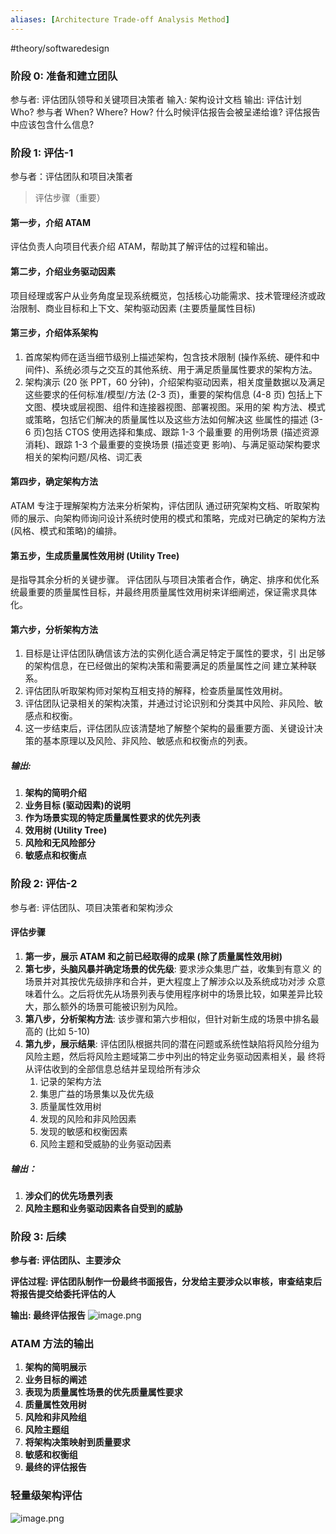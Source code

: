```yaml
---
aliases: [Architecture Trade-off Analysis Method]
---
```

#theory/softwaredesign 

### 阶段 0: 准备和建立团队
参与者: 评估团队领导和关键项目决策者
输入: 架构设计文档
输出: 评估计划
	Who? 参与者 
	When? Where? How? 
	什么时候评估报告会被呈递给谁?
	评估报告中应该包含什么信息?

### 阶段 1: 评估-1
参与者：评估团队和项目决策者

>评估步骤（重要）
#### 第一步，介绍 ATAM
评估负责人向项目代表介绍 ATAM，帮助其了解评估的过程和输出。

#### 第二步，介绍业务驱动因素
项目经理或客户从业务角度呈现系统概览，包括核心功能需求、技术管理经济或政治限制、商业目标和上下文、架构驱动因素 (主要质量属性目标)

#### 第三步，介绍体系架构
1. 首席架构师在适当细节级别上描述架构，包含技术限制 (操作系统、硬件和中间件)、系统必须与之交互的其他系统、用于满足质量属性要求的架构方法。
2. 架构演示 (20 张 PPT，60 分钟)，介绍架构驱动因素，相关度量数据以及满足这些要求的任何标准/模型/方法 (2-3 页)，重要的架构信息 (4-8 页) 包括上下文图、模块或层视图、组件和连接器视图、部署视图。采用的架 构方法、模式或策略，包括它们解决的质量属性以及这些方法如何解决这 些属性的描述 (3-6 页)包括 CTOS 使用选择和集成、跟踪 1-3 个最重要 的用例场景 (描述资源消耗)、跟踪 1-3 个最重要的变换场景 (描述变更 影响)、与满足驱动架构要求相关的架构问题/风格、词汇表

#### 第四步，确定架构方法
ATAM 专注于理解架构方法来分析架构，评估团队 通过研究架构文档、听取架构师的展示、向架构师询问设计系统时使用的模式和策略，完成对已确定的架构方法 (风格、模式和策略)的编排。

#### 第五步，生成质量属性效用树 (Utility Tree)
是指导其余分析的关键步骤。 评估团队与项目决策者合作，确定、排序和优化系统最重要的质量属性目标，并最终用质量属性效用树来详细阐述，保证需求具体化。

#### 第六步，分析架构方法
1. 目标是让评估团队确信该方法的实例化适合满足特定于属性的要求，引 出足够的架构信息，在已经做出的架构决策和需要满足的质量属性之间 建立某种联系。
2. 评估团队听取架构师对架构互相支持的解释，检查质量属性效用树。
3. 评估团队记录相关的架构决策，并通过讨论识别和分类其中风险、非风险、敏感点和权衡。
4. 这一步结束后，评估团队应该清楚地了解整个架构的最重要方面、关键设计决策的基本原理以及风险、非风险、敏感点和权衡点的列表。

##### 输出:
1. **架构的简明介绍**
2. **业务目标 (驱动因素)的说明**
3. **作为场景实现的特定质量属性要求的优先列表**
4. **效用树 (Utility Tree)**
5. **风险和无风险部分**
6. **敏感点和权衡点**

### 阶段 2: 评估-2
参与者: 评估团队、项目决策者和架构涉众 

#### 评估步骤
1. **第一步，展示 ATAM 和之前已经取得的成果 (除了质量属性效用树)**
2. **第七步，头脑风暴并确定场景的优先级**: 要求涉众集思广益，收集到有意义 的场景并对其按优先级排序和合并，更大程度上了解涉众以及系统成功对涉 众意味着什么。之后将优先从场景列表与使用程序树中的场景比较，如果差异比较大，那么额外的场景可能被识别为风险。
3. **第八步，分析架构方法**: 该步骤和第六步相似，但针对新生成的场景中排名最高的 (比如 5-10)
4. **第九步，展示结果**: 评估团队根据共同的潜在问题或系统性缺陷将风险分组为风险主题，然后将风险主题域第二步中列出的特定业务驱动因素相关，最 终将从评估收到的全部信息总结并呈现给所有涉众
	1. 记录的架构方法
	2. 集思广益的场景集以及优先级
	3. 质量属性效用树  
	4. 发现的风险和非风险因素  
	5. 发现的敏感和权衡因素  
	6. 风险主题和受威胁的业务驱动因素
##### 输出：
1. **涉众们的优先场景列表**  
2. **风险主题和业务驱动因素各自受到的威胁**

### 阶段 3: 后续
**参与者: 评估团队、主要涉众**

**评估过程: 评估团队制作一份最终书面报告，分发给主要涉众以审核，审查结束后
将报告提交给委托评估的人**

**输出: 最终评估报告**
![image.png](https://typora-tes.oss-cn-shanghai.aliyuncs.com/picgo/20230522161202.png)

### ATAM 方法的输出
1. **架构的简明展示**
2. **业务目标的阐述**
3. **表现为质量属性场景的优先质量属性要求**
4. **质量属性效用树**
5. **风险和非风险组**
6. **风险主题组**  
7. **将架构决策映射到质量要求**
8. **敏感和权衡组**  
9. **最终的评估报告**

### 轻量级架构评估
![image.png](https://typora-tes.oss-cn-shanghai.aliyuncs.com/picgo/20230522161410.png)
